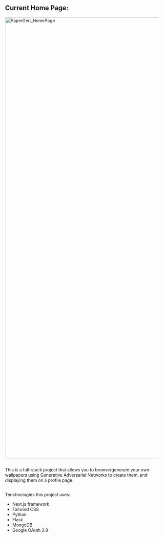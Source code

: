## Current Home Page:

<img width="1440" alt="PaperGen_HomePage" src="https://github.com/Vivian-Lopez/PaperGen/assets/87879238/629c5f7a-28f0-430c-babe-3142656d34f0">

##
This is a full-stack project that allows you to browse/generate your own wallpapers using Generative Adversarial Networks to create them, and displaying them on a profile page.
## 

Tenchnologies this project uses:

- Next.js framework
- Tailwind CSS
- Python
- Flask
- MongoDB
- Google OAuth 2.0